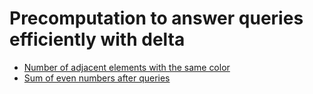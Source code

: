
# <a id="precomputation-to-answer-queries-efficiently-with-delta">Precomputation to answer queries efficiently with delta</a>
* [Number of adjacent elements with the same color](../Solutions/N/number-of-adjacent-elements-with-the-same-color)
* [Sum of even numbers after queries](../Solutions/S/sum-of-even-numbers-after-queries)
